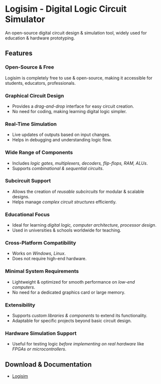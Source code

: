 # Logisim - Digital Logic Circuit Simulator  

An open-source digital circuit design & simulation tool, widely used for education & hardware prototyping.  

## Features  

### Open-Source & Free  
Logisim is completely free to use & open-source, making it accessible for students, educators, professionals.  

### Graphical Circuit Design  
- Provides a *drag-and-drop* interface for easy circuit creation.  
- No need for coding, making learning digital logic simpler.  

### Real-Time Simulation  
- Live updates of outputs based on input changes.  
- Helps in debugging and understanding logic flow.  

### Wide Range of Components  
- Includes *logic gates, multiplexers, decoders, flip-flops, RAM, ALUs*.  
- Supports *combinational & sequential circuits*.  

### Subcircuit Support  
- Allows the creation of *reusable subcircuits* for modular & scalable designs.  
- Helps manage *complex circuit structures* efficiently.  

### Educational Focus  
- Ideal for learning *digital logic, computer architecture, processor design*.  
- Used in universities & schools worldwide for teaching.  

### Cross-Platform Compatibility  
- Works on *Windows, Linux*.  
- Does not require high-end hardware.  

### Minimal System Requirements  
- Lightweight & optimized for smooth performance on *low-end computers*.  
- No need for a dedicated graphics card or large memory.  

### Extensibility  
- Supports *custom libraries & components* to extend its functionality.  
- Adaptable for specific projects beyond basic circuit design.  

### Hardware Simulation Support  
- Useful for testing logic *before implementing on real hardware* like *FPGAs or microcontrollers*.  

## Download & Documentation  
- [Logisim](http://www.cburch.com/logisim/)  
